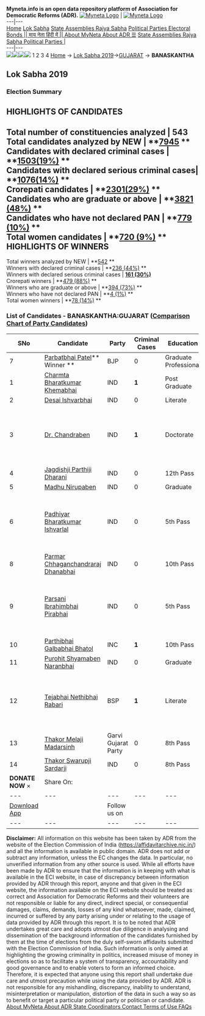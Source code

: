 **Myneta.info is an open data repository platform of Association for Democratic Reforms (ADR).**
[![Myneta Logo](https://www.myneta.info/lib/img/myneta-logo.png)](https://www.myneta.info/) | [![Myneta Logo](https://www.myneta.info/lib/img/adr-logo.png)](https://adrindia.org)  
---|---  
[Home](https://www.myneta.info/) [Lok Sabha](https://www.myneta.info/#ls "Lok Sabha") [ State Assemblies ](https://www.myneta.info/#sa "State Assemblies") [Rajya Sabha](https://www.myneta.info/#rs "Rajya Sabha") [Political Parties ](https://www.myneta.info/party "Political Parties") [ Electoral Bonds ](https://www.myneta.info/electoral_bonds "Electoral Bonds") [ || माय नेता हिंदी में || ](https://translate.google.co.in/translate?prev=hp&hl=en&js=y&u=www.myneta.info&sl=en&tl=hi&history_state0=) [ About MyNeta ](https://adrindia.org/content/about-myneta) [ About ADR ](https://adrindia.org/about-adr/who-we-are) [☰](javascript:void\(0\))
[ State Assemblies ](https://www.myneta.info/#sa "State Assemblies") [ Rajya Sabha ](https://www.myneta.info/#rs "Rajya Sabha") [ Political Parties ](https://www.myneta.info/party "Political Parties")
|   
---|---  
![](https://www.myneta.info/lib/img/banner/banner-1.png)![](https://www.myneta.info/lib/img/banner/banner-2.png)![](https://www.myneta.info/lib/img/banner/banner-3.png)![](https://www.myneta.info/lib/img/banner/banner-4.png)
1  2  3  4 
[Home](https://www.myneta.info/) → [Lok Sabha 2019](https://www.myneta.info/LokSabha2019/)→[GUJARAT](https://www.myneta.info/LokSabha2019/index.php?action=show_constituencies&state_id=39) → **BANASKANTHA**
### 
## Lok Sabha 2019
###  Election Summary 
HIGHLIGHTS OF CANDIDATES  
---  
Total number of constituencies analyzed |  543   
Total candidates analyzed by NEW | **[7945](https://www.myneta.info/LokSabha2019/index.php?action=summary&subAction=candidates_analyzed&sort=candidate#summary) **  
Candidates with declared criminal cases | **[1503(19%)](https://www.myneta.info/LokSabha2019/index.php?action=summary&subAction=crime&sort=candidate#summary) **  
Candidates with declared serious criminal cases| **[1076(14%)](https://www.myneta.info/LokSabha2019/index.php?action=summary&subAction=serious_crime&sort=candidate#summary) **  
Crorepati candidates | **[2301(29%)](https://www.myneta.info/LokSabha2019/index.php?action=summary&subAction=crorepati&sort=candidate#summary) **  
Candidates who are graduate or above | **[3821 (48%)](https://www.myneta.info/LokSabha2019/index.php?action=summary&subAction=education&sort=candidate#summary) **  
Candidates who have not declared PAN | **[779 (10%)](https://www.myneta.info/LokSabha2019/index.php?action=summary&subAction=without_pan&sort=candidate#summary) **  
Total women candidates | **[720 (9%)](https://www.myneta.info/LokSabha2019/index.php?action=summary&subAction=women_candidate&sort=candidate#summary) **  
HIGHLIGHTS OF WINNERS  
---  
Total winners analyzed by NEW | **[542](https://www.myneta.info/LokSabha2019/index.php?action=summary&subAction=winner_analyzed&sort=candidate#summary) **  
Winners with declared criminal cases | **[236 (44%)](https://www.myneta.info/LokSabha2019/index.php?action=summary&subAction=winner_crime&sort=candidate#summary) **  
Winners with declared serious criminal cases | **[161 (30%)](https://www.myneta.info/LokSabha2019/index.php?action=summary&subAction=winner_serious_crime&sort=candidate#summary)**  
Crorepati winners | **[479 (88%)](https://www.myneta.info/LokSabha2019/index.php?action=summary&subAction=winner_crorepati&sort=candidate#summary) **  
Winners who are graduate or above | **[394 (73%)](https://www.myneta.info/LokSabha2019/index.php?action=summary&subAction=winner_education&sort=candidate#summary) **  
Winners who have not declared PAN | **[4 (1%)](https://www.myneta.info/LokSabha2019/index.php?action=summary&subAction=winner_without_pan&sort=candidate#summary) **  
Total women winners | **[78 (14%)](https://www.myneta.info/LokSabha2019/index.php?action=summary&subAction=winner_women&sort=candidate#summary) **  
### List of Candidates - BANASKANTHA:GUJARAT ([Comparison Chart of Party Candidates](https://www.myneta.info/LokSabha2019/comparisonchart.php?constituency_id=544))
SNo | Candidate| Party| Criminal Cases| Education| Age| Total Assets| Liabilities  
---|---|---|---|---|---|---|---  
7  | [Parbatbhai Patel](https://www.myneta.info/LokSabha2019/candidate.php?candidate_id=8483)** Winner ** | BJP | 0 | Graduate Professional| 70 | Rs 4,18,19,177 ~ 4 Crore+ | Rs 45,00,000 ~ 45 Lacs+  
1  | [Charmta Bharatkumar Khemabhai](https://www.myneta.info/LokSabha2019/candidate.php?candidate_id=9293) | IND | **1** | Post Graduate| 36 | Rs 7,63,763 ~ 7 Lacs+ | Rs 70,000 ~ 70 Thou+  
2  | [Desai Ishvarbhai](https://www.myneta.info/LokSabha2019/candidate.php?candidate_id=9286) | IND | 0 | Literate| 58 | Rs 12,53,500 ~ 12 Lacs+ | Rs 6,00,000 ~ 6 Lacs+  
3  | [Dr. Chandraben](https://www.myneta.info/LokSabha2019/candidate.php?candidate_id=9289) | IND | **1** | Doctorate| 56 | ![](https://myneta.info/image_v2.php?myneta_folder=LokSabha2019&candidate_id=9289&col=ta) | ![](https://myneta.info/image_v2.php?myneta_folder=LokSabha2019&candidate_id=9289&col=lia)  
4  | [Jagdishji Parthiji Dharani](https://www.myneta.info/LokSabha2019/candidate.php?candidate_id=9288) | IND | 0 | 12th Pass| 46 | Rs 6,53,714 ~ 6 Lacs+ | Rs 1,05,400 ~ 1 Lacs+  
5  | [Madhu Nirupaben](https://www.myneta.info/LokSabha2019/candidate.php?candidate_id=9294) | IND | 0 | Graduate| 40 | Rs 3,51,400 ~ 3 Lacs+ | Rs 0 ~   
6  | [Padhiyar Bharatkumar Ishvarlal](https://www.myneta.info/LokSabha2019/candidate.php?candidate_id=9297) | IND | 0 | 5th Pass| 42 | ![](https://myneta.info/image_v2.php?myneta_folder=LokSabha2019&candidate_id=9297&col=ta) | ![](https://myneta.info/image_v2.php?myneta_folder=LokSabha2019&candidate_id=9297&col=lia)  
8  | [Parmar Chhaganchandraraj Dhanabhai](https://www.myneta.info/LokSabha2019/candidate.php?candidate_id=9285) | IND | 0 | 10th Pass| 52 | Rs 45,20,750 ~ 45 Lacs+ | Rs 0 ~   
9  | [Parsani Ibrahimbhai Pirabhai](https://www.myneta.info/LokSabha2019/candidate.php?candidate_id=9287) | IND | 0 | 5th Pass| 38 | ![](https://myneta.info/image_v2.php?myneta_folder=LokSabha2019&candidate_id=9287&col=ta) | ![](https://myneta.info/image_v2.php?myneta_folder=LokSabha2019&candidate_id=9287&col=lia)  
10  | [Parthibhai Galbabhai Bhatol](https://www.myneta.info/LokSabha2019/candidate.php?candidate_id=8484) | INC | **1** | 10th Pass| 75 | Rs 4,04,04,078 ~ 4 Crore+ | Rs 21,64,385 ~ 21 Lacs+  
11  | [Purohit Shyamaben Naranbhai](https://www.myneta.info/LokSabha2019/candidate.php?candidate_id=9282) | IND | 0 | Graduate| 33 | Rs 25,78,000 ~ 25 Lacs+ | Rs 23,06,381 ~ 23 Lacs+  
12  | [Tejabhai Nethibhai Rabari](https://www.myneta.info/LokSabha2019/candidate.php?candidate_id=9291) | BSP | **1** | Literate| 49 | ![](https://myneta.info/image_v2.php?myneta_folder=LokSabha2019&candidate_id=9291&col=ta) | ![](https://myneta.info/image_v2.php?myneta_folder=LokSabha2019&candidate_id=9291&col=lia)  
13  | [Thakor Melaji Madarsinh](https://www.myneta.info/LokSabha2019/candidate.php?candidate_id=9295) | Garvi Gujarat Party | 0 | 8th Pass| 32 | Rs 2,82,029 ~ 2 Lacs+ | Rs 0 ~   
14  | [Thakor Swarupji Sardarji](https://www.myneta.info/LokSabha2019/candidate.php?candidate_id=9296) | IND | 0 | 8th Pass| 37 | Rs 17,05,000 ~ 17 Lacs+ | Rs 0 ~   
|  **DONATE NOW** × |  Share On:  | [](https://api.whatsapp.com/send?text=https%3A%2F%2Fmyneta.info%2Fpunjab2022%2Findex.php%3Faction%3Dshow_constituencies%26state_id%3D19) | [](https://www.facebook.com/sharer/sharer.php?u=https%3A%2F%2Fmyneta.info%2Fpunjab2022%2Findex.php%3Faction%3Dshow_constituencies%26state_id%3D19) | [](https://twitter.com/share?url=https%3A%2F%2Fmyneta.info%2Fpunjab2022%2Findex.php%3Faction%3Dshow_constituencies%26state_id%3D19)  
---|---|---|---|---  
| [ Download App ](https://play.google.com/store/apps/details?id=com.webrosoft.myneta1&pcampaignid=pcampaignidMKT-Other-global-all-co-prtnr-py-PartBadge-Mar2515-1) | [](https://play.google.com/store/apps/details?id=com.webrosoft.myneta1&pcampaignid=pcampaignidMKT-Other-global-all-co-prtnr-py-PartBadge-Mar2515-1) |  Follow us on  | [](https://www.facebook.com/adrindia.org/) | [](https://twitter.com/adrspeaks) | [](https://groups.google.com/g/national-election-watch?hl=en&pli=1) | [](https://www.instagram.com/adrspeaks/) | [](https://www.youtube.com/user/adrspeaks) | [](https://sharechat.com/profile/adrspeaks)  
---|---|---|---|---|---|---|---|---  
**Disclaimer:** All information on this website has been taken by ADR from the website of the Election Commission of India (https://affidavitarchive.nic.in/) and all the information is available in public domain. ADR does not add or subtract any information, unless the EC changes the data. In particular, no unverified information from any other source is used. While all efforts have been made by ADR to ensure that the information is in keeping with what is available in the ECI website, in case of discrepancy between information provided by ADR through this report, anyone and that given in the ECI website, the information available on the ECI website should be treated as correct and Association for Democratic Reforms and their volunteers are not responsible or liable for any direct, indirect special, or consequential damages, claims, demands, losses of any kind whatsoever, made, claimed, incurred or suffered by any party arising under or relating to the usage of data provided by ADR through this report. It is to be noted that ADR undertakes great care and adopts utmost due diligence in analysing and dissemination of the background information of the candidates furnished by them at the time of elections from the duly self-sworn affidavits submitted with the Election Commission of India. Such information is only aimed at highlighting the growing criminality in politics, increased misuse of money in elections so as to facilitate a system of transparency, accountability and good governance and to enable voters to form an informed choice. Therefore, it is expected that anyone using this report shall undertake due care and utmost precaution while using the data provided by ADR. ADR is not responsible for any mishandling, discrepancy, inability to understand, misinterpretation or manipulation, distortion of the data in such a way so as to benefit or target a particular political party or politician or candidate. 
[ About MyNeta ](https://adrindia.org/content/about-myneta) [ About ADR ](https://adrindia.org/about-adr/who-we-are) [ State Coordinators ](https://adrindia.org/about-adr/state-coordinators) [ Contact ](https://adrindia.org/contact-us) [ Terms of Use ](https://adrindia.org/content/adr-terms-use) [ FAQs ](https://adrindia.org/content/faqs)
